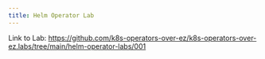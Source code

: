```yaml
---
title: Helm Operator Lab
---
```


Link to Lab: https://github.com/k8s-operators-over-ez/k8s-operators-over-ez.labs/tree/main/helm-operator-labs/001
